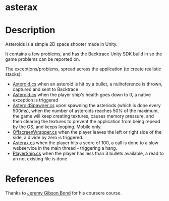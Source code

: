 # asterax

# Description

Asteroids is a simple 2D space shooter made in Unity.

It contains a few problems, and has the Backtrace Unity SDK build in so the game problems can be reported on.

The exceptions/problems, spread across the application (to create realistic stacks):
- [Asteroid.cs](Assets/__Scripts/Asteroid.cs) when an asteroid is hit by a bullet, a nullreference is thrown, captured and sent to Backtrace
- [Asteroid.cs](Assets/__Scripts/Asteroid.cs) when the player ship's health goes down to 0, a native exception is triggered
- [AsteroidSpawner.cs](Assets/__Scripts/AsteroidSpawner.cs) upon spawning the asteriods (which is done every 500ms), when the number of asteroids reaches 50% of the maximum, the game will keep creating textures, causes memory pressure, and then clearing the textures to prevent the application from being repead by the OS, and keeps looping. Mobile only.
- [OffscreenWrapper.cs](Assets/__Scripts/OffscreenWrapper.cs) when the player leaves the left or right side of the side, a divide by zero is triggered.
- [Asterax.cs](Assets/__Scripts/Asterax.cs) when the player hits a score of 100, a call is done to a slow webservice in the main thread - triggering a hang.
- [PlayerShip.cs](Assets/__Scripts/PlayerShip.cs) when the player has less than 3 bullets available, a read to an not existing file is done

# References

Thanks to [Jeremy Gibson Bond](https://www.coursera.org/lecture/core-interaction-programming/challenge-1-scripting-needs-Vahew) for his coursera course.

